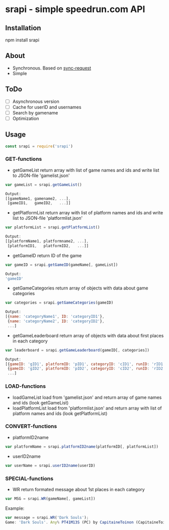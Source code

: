 # srapi - simple speedrun.com API

## Installation
npm install srapi

## About
* Synchronous. Based on [sync-request](https://github.com/ForbesLindesay/sync-request)
* Simple

## ToDo
- [ ] Asynchronous version
- [ ] Cache for userID and usernames
- [ ] Search by gamename
- [ ] Optimization

## Usage
```javascript
const srapi = require('srapi')
```
### GET-functions
* getGameList return array with list of game names and ids and write list to JSON-file 'gamelist.json'
```javascript
var gameList = srapi.getGameList()

Output:
[[gameName1, gamename2, ...],
 [gameID1,   gameID2,   ...]]
```

* getPlatformList return array with list of platform names and ids and write list to JSON-file 'platformlist.json'
```javascript
var platformList = srapi.getPlatformList()

Output:
[[platformName1, platformname2, ...],
 [platformID1,   platformID2,   ...]]
```

* getGameID return ID of the game
```javascript
var gameID = srapi.getGameID(gameName[, gameList])

Output:
'gameID'
```
* getGameCategories return array of objects with data about game categories
```javascript
var categories = srapi.getGameCategories(gameID)

Output:
[{name: 'categoryName1', ID: 'categoryID1'},
 {name: 'categoryName2', ID: 'categoryID2'},
 ...]
```

* getGameLeaderboard return array of objects with data about first places in each category
```javascript
var leaderboard = srapi.getGameLeaderboard(gameID[, categories])

Output:
[{gameID: 'gID1', platformID: 'pID1', categoryID: 'cID1', runID: 'rID1', userID: 'uID1', time_s: 'timeInSec1', time_t: 'formatedTime1'},
 {gameID: 'gID2', platformID: 'pID2', categoryID: 'cID2', runID: 'rID2', userID: 'uID2', time_s: 'timeInSec2', time_t: 'formatedTime2'},
 ...]
```

### LOAD-functions
* loadGameList load from 'gamelist.json' and return array of game names and ids (look getGameList)
* loadPlatformList load from 'platformlist.json' and return array with list of platform names and ids (look getPlatformList)

### CONVERT-functions
* platformID2name
```javascript
var platformName = srapi.platformID2name(platformID[, platformList])
```

* userID2name
```javascript
var userName = srapi.userID2name(userID)
```

### SPECIAL-functions
* WR return formated message about 1st places in each category
```javascript
var MSG = srapi.WR(gameName[, gameList])
```
Example:
```javascript
var message = srapi.WR('Dark Souls');
Game: 'Dark Souls'. Any% PT41M13S (PC) by CapitaineToinon (CapitaineToinon) || Any% Kiln Skip PT20M45S (PC) by CapitaineToinon (CapitaineToinon) || All Bosses PT1H10M46S (PC) by Kahmul (kahmul78) || All Achievements PT4H50M38S (PC) by NaxHPL (naxhpl)  
```
